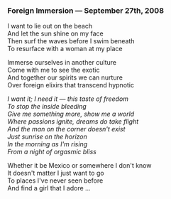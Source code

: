 ### Foreign Immersion — September 27th, 2008

I want to lie out on the beach  
And let the sun shine on my face  
Then surf the waves before I swim beneath  
To resurface with a woman at my place  

Immerse ourselves in another culture  
Come with me to see the exotic  
And together our spirits we can nurture  
Over foreign elixirs that transcend hypnotic  

_I want it; I need it — this taste of freedom_  
_To stop the inside bleeding_  
_Give me something more, show me a world_  
_Where passions ignite, dreams do take flight_  
_And the man on the corner doesn't exist_  
_Just sunrise on the horizon_  
_In the morning as I'm rising_  
_From a night of orgasmic bliss_  

Whether it be Mexico or somewhere I don't know  
It doesn't matter I just want to go  
To places I've never seen before  
And find a girl that I adore ...  
